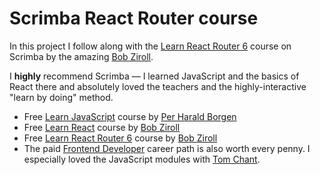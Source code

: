 # Scrimba React Router course

In this project I follow along with the [Learn React Router 6](https://scrimba.com/learn/reactrouter6) course on Scrimba by the amazing [Bob Ziroll](https://twitter.com/bobziroll).

I **highly** recommend Scrimba — I learned JavaScript and the basics of React there and absolutely loved the teachers and the highly-interactive "learn by doing" method.

- Free [Learn JavaScript](https://scrimba.com/learn/learnjavascript) course by [Per Harald Borgen](https://twitter.com/perborgen)
- Free [Learn React](https://scrimba.com/learn/learnreact) course by [Bob Ziroll](https://twitter.com/bobziroll)
- Free [Learn React Router 6](https://scrimba.com/learn/reactrouter6) course by [Bob Ziroll](https://twitter.com/bobziroll)
- The paid [Frontend Developer](https://scrimba.com/learn/frontend) career path is also worth every penny. I especially loved the JavaScript modules with [Tom Chant](https://twitter.com/Tpchant).
